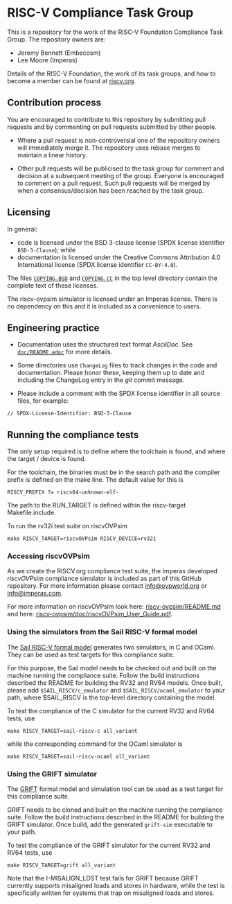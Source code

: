 # RISC-V Compliance Task Group

This is a repository for the work of the RISC-V Foundation Compliance Task Group. The repository owners are:
- Jeremy Bennett (Embecosm)
- Lee Moore (Imperas)

Details of the RISC-V Foundation, the work of its task groups, and how to become a member can be found at [riscv.org](https://riscv.org/).

## Contribution process

You are encouraged to contribute to this repository by submitting pull requests and by commenting on pull requests submitted by other people.

- Where a pull request is non-controversial one of the repository owners will immediately merge it. The repository uses rebase merges to maintain a linear history.

- Other pull requests will be publicised to the task group for comment and decision at a subsequent meeting of the group. Everyone is encouraged to comment on a pull request. Such pull requests will be merged by when a consensus/decision has been reached by the task group.

## Licensing

In general:
- code is licensed under the BSD 3-clause license (SPDX license identifier `BSD-3-Clause`); while
- documentation is licensed under the Creative Commons Attribution 4.0 International license (SPDX license identifier `CC-BY-4.0`).

The files [`COPYING.BSD`](./COPYING.BSD) and [`COPYING.CC`](./COPYING.CC) in the top level directory contain the complete text of these licenses.

The riscv-ovpsim simulator is licensed under an Imperas license. There is no dependency on this and it is included as a convenience to users.

## Engineering practice

- Documentation uses the structured text format _AsciiDoc_.  See [`doc/README.adoc`](doc/README.adoc) for more details.

- Some directories use `ChangeLog` files to track changes in the code and documentation.  Please honor these, keeping them up to date and including the ChangeLog entry in the _git_ commit message.

- Please include a comment with the SPDX license identifier in all source files, for example:
```
// SPDX-License-Identifier: BSD-3-Clause
```

## Running the compliance tests

The only setup required is to define where the toolchain is found, and where the target / device is found.

For the toolchain, the binaries must be in the search path and the compiler prefix is defined on the make line. The default value for this is

    RISCV_PREFIX ?= riscv64-unknown-elf-

The path to the RUN_TARGET is defined within the riscv-target Makefile.include.

To run the rv32i test suite on riscvOVPsim

    make RISCV_TARGET=riscvOVPsim RISCV_DEVICE=rv32i

### Accessing riscvOVPsim

As we create the RISCV.org compliance test suite, the Imperas developed _riscvOVPsim_ compliance simulator is included as part of this GitHub repository. For more information please contact info@ovpworld.org or info@imperas.com.

For more information on riscvOVPsim look here: [riscv-ovpsim/README.md](riscv-ovpsim/README.md) and here: [riscv-ovpsim/doc/riscvOVPsim_User_Guide.pdf](riscv-ovpsim/doc/riscvOVPsim_User_Guide.pdf).

### Using the simulators from the Sail RISC-V formal model

The [Sail RISC-V formal model](https://github.com/rems-project/sail-riscv) generates two
simulators, in C and OCaml.  They can be used as test targets for this compliance suite.

For this purpose, the Sail model needs to be checked out and built on
the machine running the compliance suite.  Follow the build
instructions described the README for building the RV32 and RV64
models.  Once built, please add `$SAIL_RISCV/c_emulator` and
`$SAIL_RISCV/ocaml_emulator` to your path, where $SAIL_RISCV is the
top-level directory containing the model.

To test the compliance of the C simulator for the current RV32 and RV64 tests, use

    make RISCV_TARGET=sail-riscv-c all_variant

while the corresponding command for the OCaml simulator is

    make RISCV_TARGET=sail-riscv-ocaml all_variant

### Using the GRIFT simulator

The [GRIFT](https://github.com/GaloisInc/grift) formal model and simulation tool
can be used as a test target for this compliance suite.

GRIFT needs to be cloned and built on the machine running the compliance
suite. Follow the build instructions described in the README for building the
GRIFT simulator. Once build, add the generated `grift-sim` executable to your
path.

To test the compliance of the GRIFT simulator for the current RV32 and RV64
tests, use

    make RISCV_TARGET=grift all_variant

Note that the I-MISALIGN_LDST test fails for GRIFT because GRIFT currently
supports misaligned loads and stores in hardware, while the test is specifically
written for systems that trap on misaligned loads and stores.
